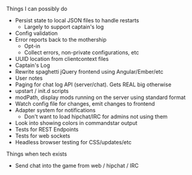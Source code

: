 Things I can possibly do

* Persist state to local JSON files to handle restarts
  * Largely to support captain's log
* Config validation
* Error reports back to the mothership
  * Opt-in
  * Collect errors, non-private configurations, etc
* UUID location from clientcontext files
* Captain's Log
* Rewrite spaghetti jQuery frontend using Angular/Ember/etc
* User notes
* Paging for chat log API (server/chat).  Gets REAL big otherwise
* upstart / init.d scripts
* modPath, display mods running on the server using standard format
* Watch config file for changes, emit changes to frontend
* Adapter system for notifications
    * Don't want to load hipchat/IRC for admins not using them
* Look into showing colors in commandstar output
* Tests for REST Endpoints
* Tests for web sockets
* Headless browser testing for CSS/updates/etc

Things when tech exists

* Send chat into the game from web / hipchat / IRC

